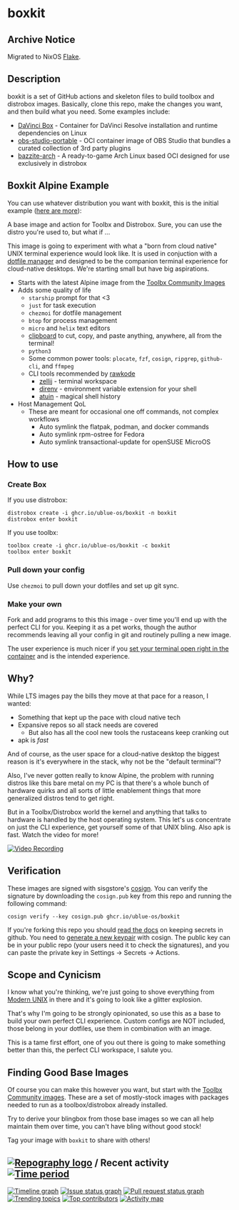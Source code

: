 # boxkit

## Archive Notice

Migrated to NixOS [Flake](https://github.com/AsterisMono/flake).

## Description

boxkit is a set of GitHub actions and skeleton files to build toolbox and distrobox images. Basically, clone this repo, make the changes you want, and then build what you need. Some examples include:

- [DaVinci Box](https://github.com/zelikos/davincibox) - Container for DaVinci Resolve installation and runtime dependencies on Linux
- [obs-studio-portable](https://github.com/ublue-os/obs-studio-portable) - OCI container image of OBS Studio that bundles a curated collection of 3rd party plugins
- [bazzite-arch](https://github.com/ublue-os/bazzite-arch) - A ready-to-game Arch Linux based OCI designed for use exclusively in distrobox

## Boxkit Alpine Example

You can use whatever distribution you want with boxkit, this is the initial example ([here are more](https://github.com/ublue-os/toolboxes/tree/main/toolboxes)):

A base image and action for Toolbx and Distrobox.
Sure, you can use the distro you're used to, but what if ... 

This image is going to experiment with what a "born from cloud native" UNIX terminal experience would look like. 
It is used in conjuction with a [dotfile manager](https://dotfiles.github.io/utilities/) and designed to be the companion terminal experience for cloud-native desktops. 
We're starting small but have big aspirations.

- Starts with the latest Alpine image from the [Toolbx Community Images](https://github.com/toolbx-images/images)
- Adds some quality of life
  - `starship` prompt for that <3
  - `just` for task execution
  - `chezmoi` for dotfile management
  - `btop` for process management
  - `micro` and `helix` text editors
  - [clipboard](https://github.com/Slackadays/Clipboard) to cut, copy, and paste anything, anywhere, all from the terminal! 
  - `python3` 
  - Some common power tools: `plocate`, `fzf`, `cosign`, `ripgrep`, `github-cli`, and `ffmpeg`
  - CLI tools recommended by [rawkode](https://www.youtube.com/watch?v=TNlDSG1iDW8)
    - [zellij](https://github.com/zellij-org/zellij) - terminal workspace
    - [direnv](https://direnv.net/) - environment variable extension for your shell 
    - [atuin](https://github.com/ellie/atuin) - magical shell history
- Host Management QoL
  - These are meant for occasional one off commands, not complex workflows
    - Auto symlink the flatpak, podman, and docker commands
    - Auto symlink rpm-ostree for Fedora
    - Auto symlink transactional-update for openSUSE MicroOS

## How to use

### Create Box

If you use distrobox:

    distrobox create -i ghcr.io/ublue-os/boxkit -n boxkit
    distrobox enter boxkit
    
If you use toolbx:

    toolbox create -i ghcr.io/ublue-os/boxkit -c boxkit
    toolbox enter boxkit

### Pull down your config

Use `chezmoi` to pull down your dotfiles and set up git sync.


### Make your own

Fork and add programs to this this image - over time you'll end up with the perfect CLI for you.
Keeping it as a pet works, though the author recommends leaving all your config in git and routinely pulling a new image.

The user experience is much nicer if you [set your terminal open right in the container](https://distrobox.privatedns.org/useful_tips/#using-distrobox-as-main-cli) and is the intended experience. 

## Why?

While LTS images pay the bills they move at that pace for a reason, I wanted:

- Something that kept up the pace with cloud native tech
- Expansive repos so all stack needs are covered
  - But also has all the cool new tools the rustaceans keep cranking out
- apk is _fast_

And of course, as the user space for a cloud-native desktop the biggest reason is it's everywhere in the stack, why not be the "default terminal"?

Also, I've never gotten really to know Alpine, the problem with running distros like this bare metal on my PC is that there's a whole bunch of hardware quirks and all sorts of little enablement things that more generalized distros tend to get right. 

But in a Toolbx/Distrobox world the kernel and anything that talks to hardware is handled by the host operating system.
This let's us concentrate on just the CLI experience, get yourself some of that UNIX bling.
Also apk is fast. Watch the video for more!

[![Video Recording](https://img.youtube.com/vi/7-FPAWjROos/0.jpg)](https://youtu.be/7-FPAWjROos)

## Verification

These images are signed with sisgstore's [cosign](https://docs.sigstore.dev/cosign/overview/). You can verify the signature by downloading the `cosign.pub` key from this repo and running the following command:

    cosign verify --key cosign.pub ghcr.io/ublue-os/boxkit
    
If you're forking this repo you should [read the docs](https://docs.github.com/en/actions/security-guides/encrypted-secrets) on keeping secrets in github. You need to [generate a new keypair](https://docs.sigstore.dev/cosign/overview/) with cosign. The public key can be in your public repo (your users need it to check the signatures), and you can paste the private key in Settings -> Secrets -> Actions.

## Scope and Cynicism

I know what you're thinking, we're just going to shove everything from [Modern UNIX](https://github.com/ibraheemdev/modern-unix) in there and it's going to look like a glitter explosion. 

That's why I'm going to be strongly opinionated, so use this as a base to build your own perfect CLI experience. 
Custom configs are NOT included, those belong in your dotfiles, use them in combination with an image. 

This is a tame first effort, one of you out there is going to make something better than this, the perfect CLI workspace, I salute you. 

## Finding Good Base Images

Of course you can make this however you want, but start with the [Toolbx Community images](https://github.com/toolbx-images/images).
These are a set of mostly-stock images with packages needed to run as a toolbox/distrobox already installed. 

Try to derive your blingbox from those base images so we can all help maintain them over time, you can't have bling without good stock!

Tag your image with `boxkit` to share with others!

## [![Repography logo](https://images.repography.com/logo.svg)](https://repography.com) / Recent activity [![Time period](https://images.repography.com/35181738/ublue-os/boxkit/recent-activity/9_nHJKzKdmCsGzSsdjbuHqS2t9mY6ijnFHQGQSEWtW0/lgGy5XEcVYQ14vma9bwaPOYJFIxlNmj5nK3-CFQQkgc_badge.svg)](https://repography.com)
[![Timeline graph](https://images.repography.com/35181738/ublue-os/boxkit/recent-activity/9_nHJKzKdmCsGzSsdjbuHqS2t9mY6ijnFHQGQSEWtW0/lgGy5XEcVYQ14vma9bwaPOYJFIxlNmj5nK3-CFQQkgc_timeline.svg)](https://github.com/ublue-os/boxkit/commits)
[![Issue status graph](https://images.repography.com/35181738/ublue-os/boxkit/recent-activity/9_nHJKzKdmCsGzSsdjbuHqS2t9mY6ijnFHQGQSEWtW0/lgGy5XEcVYQ14vma9bwaPOYJFIxlNmj5nK3-CFQQkgc_issues.svg)](https://github.com/ublue-os/boxkit/issues)
[![Pull request status graph](https://images.repography.com/35181738/ublue-os/boxkit/recent-activity/9_nHJKzKdmCsGzSsdjbuHqS2t9mY6ijnFHQGQSEWtW0/lgGy5XEcVYQ14vma9bwaPOYJFIxlNmj5nK3-CFQQkgc_prs.svg)](https://github.com/ublue-os/boxkit/pulls)
[![Trending topics](https://images.repography.com/35181738/ublue-os/boxkit/recent-activity/9_nHJKzKdmCsGzSsdjbuHqS2t9mY6ijnFHQGQSEWtW0/lgGy5XEcVYQ14vma9bwaPOYJFIxlNmj5nK3-CFQQkgc_words.svg)](https://github.com/ublue-os/boxkit/commits)
[![Top contributors](https://images.repography.com/35181738/ublue-os/boxkit/recent-activity/9_nHJKzKdmCsGzSsdjbuHqS2t9mY6ijnFHQGQSEWtW0/lgGy5XEcVYQ14vma9bwaPOYJFIxlNmj5nK3-CFQQkgc_users.svg)](https://github.com/ublue-os/boxkit/graphs/contributors)
[![Activity map](https://images.repography.com/35181738/ublue-os/boxkit/recent-activity/9_nHJKzKdmCsGzSsdjbuHqS2t9mY6ijnFHQGQSEWtW0/lgGy5XEcVYQ14vma9bwaPOYJFIxlNmj5nK3-CFQQkgc_map.svg)](https://github.com/ublue-os/boxkit/commits)
